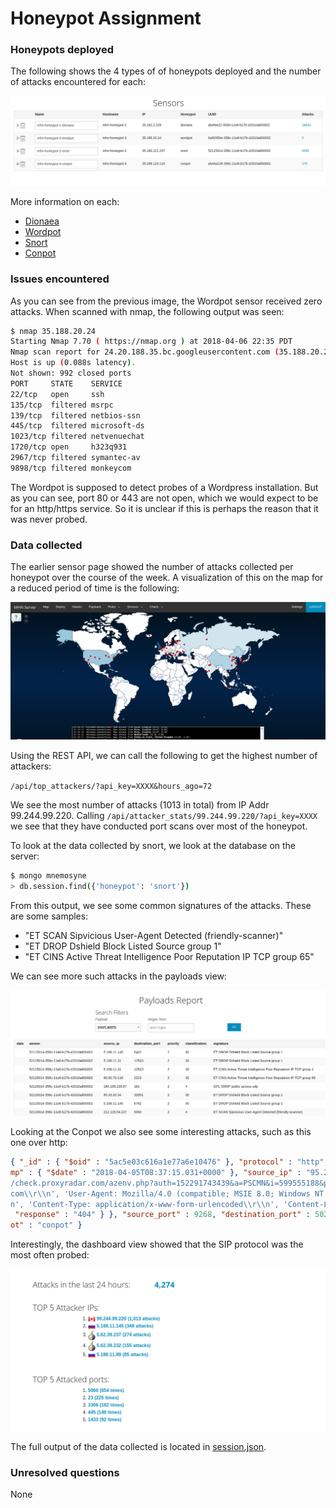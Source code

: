# Honeypot Assignment

### Honeypots deployed

The following shows the 4 types of of honeypots deployed and the number of attacks encountered for each:

![](sensors.png)

More information on each:
*  [Dionaea](https://github.com/threatstream/mhn/wiki/Dionaea-Sensor)
*  [Wordpot](https://github.com/threatstream/mhn/wiki/Wordpot-Sensor)
*  [Snort](https://github.com/threatstream/mhn/wiki/Snort-Sensor)
*  [Conpot](https://github.com/threatstream/mhn/wiki/Conpot-Sensor)

### Issues encountered

As you can see from the previous image, the Wordpot sensor received zero attacks.
When scanned with nmap, the following output was seen:

```bash
$ nmap 35.188.20.24 
Starting Nmap 7.70 ( https://nmap.org ) at 2018-04-06 22:35 PDT
Nmap scan report for 24.20.188.35.bc.googleusercontent.com (35.188.20.24)
Host is up (0.088s latency).
Not shown: 992 closed ports
PORT     STATE    SERVICE
22/tcp   open     ssh
135/tcp  filtered msrpc
139/tcp  filtered netbios-ssn
445/tcp  filtered microsoft-ds
1023/tcp filtered netvenuechat
1720/tcp open     h323q931
2967/tcp filtered symantec-av
9898/tcp filtered monkeycom
```

The Wordpot is supposed to detect probes of a Wordpress installation.
But as you can see, port 80 or 443 are not open, which we would expect
to be for an http/https service.  So it is unclear if this is perhaps
the reason that it was never probed.  

### Data collected

The earlier sensor page showed the number of attacks collected per
honeypot over the course of the week. A visualization of this on
the map for a reduced period of time is the following:

![](worldmap.png)

Using the REST API, we can call the following to get the highest
number of attackers: 

`/api/top_attackers/?api_key=XXXX&hours_ago=72`

We see the most number of attacks (1013 in total) from IP Addr 99.244.99.220.
Calling `/api/attacker_stats/99.244.99.220/?api_key=XXXX`
we see that they have conducted port scans over most of the honeypot.

To look at the data collected by snort, we look at the database on the server:

```bash
$ mongo mnemosyne
> db.session.find({'honeypot': 'snort'})   
```

From this output, we see some common signatures of the attacks.  These are some samples:

*  "ET SCAN Sipvicious User-Agent Detected (friendly-scanner)" 
*  "ET DROP Dshield Block Listed Source group 1"
*  "ET CINS Active Threat Intelligence Poor Reputation IP TCP group 65"

We can see more such attacks in the payloads view: 

![](payloads.png)

Looking at the Conpot we also see some interesting attacks, such as this one over http:

```json
{ "_id" : { "$oid" : "5ac5e03c616a1e77a6e10476" }, "protocol" : "http", "hpfeed_id" : { "$oid" : "5ac5e03b616a1e77a6e10475" }, "timesta
mp" : { "$date" : "2018-04-05T08:37:15.031+0000" }, "source_ip" : "95.213.177.126", "session_http" : { "pdus" : { "request" : "('http:/
/check.proxyradar.com/azenv.php?auth=152291743439&a=PSCMN&i=599555188&p=80', ['Cookie: testCookie=true\\r\\n', 'Host: check.proxyradar.
com\\r\\n', 'User-Agent: Mozilla/4.0 (compatible; MSIE 8.0; Windows NT 5.1; Trident/4.0)\\r\\n', 'Referer: https://proxyradar.com/\\r\\
n', 'Content-Type: application/x-www-form-urlencoded\\r\\n', 'Content-Length: 13\\r\\n', 'Connection: close\\r\\n'], 'testPost=true')",
 "response" : "404" } }, "source_port" : 9268, "destination_port" : 502, "identifier" : "eb44a128-358c-11e8-b17b-42010a800002", "honeyp
ot" : "conpot" }
```

Interestingly, the dashboard view showed that the SIP protocol was the most often probed:

![](dashboard.png)

The full output of the data collected is located in 
[session.json](https://github.com/rcmccartney/honeypot/blob/master/session.json). 

### Unresolved questions

None

